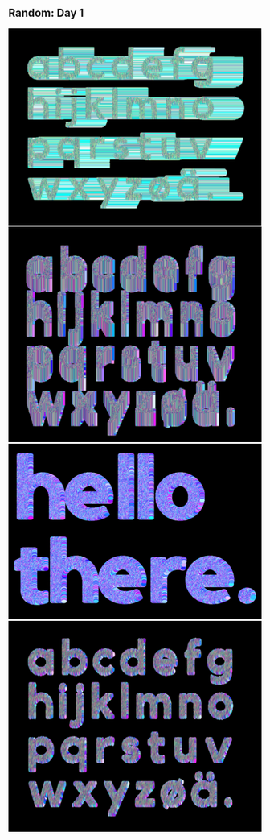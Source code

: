 ## Random: Day 1

![Output](img/day3-03.png)
![Output](img/day3-01.png)
![Output](img/day3-02.png)
![Output](img/day3-04.png)
